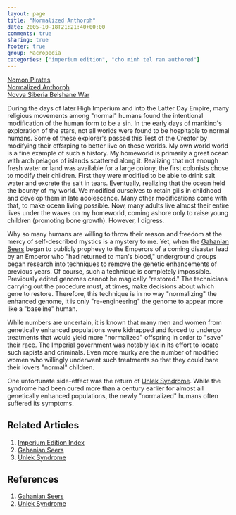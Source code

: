 ```yaml
---
layout: page
title: "Normalized Anthorph"
date: 2005-10-18T21:21:40+00:00
comments: true
sharing: true
footer: true
group: Macropedia
categories: ["imperium edition", "cho minh tel ran authored"]
---
```


<div class='row'>
	<div class='col-md-4'><a href='/macropedia/nomon-pirates'>Nomon Pirates</a></div>
	<div class='col-md-4'><a href='/macropedia/normalized-anthorph'>Normalized Anthorph</a></div>
	<div class='col-md-4'><a href='/macropedia/novya-siberia-belshane-war'>Novya Siberia Belshane War</a></div>
</div>


During the days of later High Imperium and into the Latter Day Empire, many religious movements among "normal" humans found the intentional modification of the human form to be a sin. In the early days of mankind's exploration of the stars, not all worlds were found to be  hospitable to normal humans. Some of these explorer's passed this Test of the Creator by modifying their offsrping to better live on these worlds. My own world world is a fine example of such a history. My homeworld is primarily a great ocean with archipelagos of islands scattered along it. Realizing that not enough fresh water or land was available for a large colony, the first colonists chose to modify their children. First they were modified to be able to drink salt water and excrete the salt in tears. Eventually, realizing that the ocean held the bounty of my world. We modified ourselves to retain gills in childhood and develop them in late adolescence. Many other modifications come with that, to make ocean living possible. Now, many adults live almost their entire lives under the waves on my homeworld, coming ashore only to raise young children (promoting bone growth). However, I digress.

Why so many humans are willing to throw their reason and freedom at the mercy of self-described mystics is a mystery to me. Yet, when the [Gahanian Seers](/macropedia/gahanian-seers) began to publicly prophesy to the Emperors of a coming disaster lead by an Emperor who "had returned to man's blood," underground  groups began research into techniques to remove the genetic enhancements of previous years. Of course, such a technique is completely impossible. Previously edited genomes cannot be magically "restored." The technicians carrying out the procedure must, at times, make decisions about which gene to restore. Therefore, this technique is in no way "normalizing" the enhanced genome, it is only "re-engineering" the genome to appear more like a "baseline" human.

While numbers are uncertain, it is known that many men and women from genetically enhanced populations were kidnapped and forced to undergo treatments that would yield more "normalized" offspring in order to "save" their race. The Imperial government was notably lax in its effort to locate such rapists and criminals.  Even more murky are the number of modified women who willingly underwent such treatments so that they could bare their lovers "normal" children. 

One unfortunate side-effect was the return of [Unlek Syndrome](/macropedia/unlek-syndrome). While the syndrome had been cured more than a century earlier for almost all genetically enhanced populations, the newly "normalized" humans often suffered its symptoms. 


## Related Articles

1. [Imperium Edition Index](/macropedia/imperium-edition-index)
2. [Gahanian Seers](/macropedia/gahanian-seers)
3. [Unlek Syndrome](/macropedia/unlek-syndrome)


## References
1. [Gahanian Seers](/macropedia/gahanian-seers)
1. [Unlek Syndrome](/macropedia/unlek-syndrome)


 
